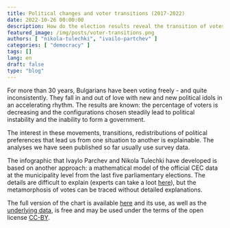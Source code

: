 ```yaml
---
title: Political changes and voter transitions (2017-2022)
date: 2022-10-26 00:00:00
description: How do the election results reveal the transition of votes from one party to another?
featured_image: /img/posts/voter-transitions.png
authors: [ "nikola-tulechki", "ivailo-partchev" ]
categories: [ "democracy" ]
tags: []
lang: en
draft: false
type: "blog"
---
```


For more than 30 years, Bulgarians have been voting freely - and quite inconsistently. They fall in and out of love with new and new political idols in an accelerating rhythm. The results are known: the percentage of voters is decreasing and the configurations chosen steadily lead to political instability and the inability to form a government.

The interest in these movements, transitions, redistributions of political preferences that lead us from one situation to another is explainable. The analyses we have seen published so far usually use survey data.

<div class="flourish-embed flourish-sankey" data-src="visualisation/11580691"><script src="https://public.flourish.studio/resources/embed.js"></script></div>

The infographic that Ivaylo Parchev and Nikola Tulechki have developed is based on another approach: a mathematical model of the official CEC data at the municipality level from the last five parliamentary elections. The details are difficult to explain (experts can take a loot [here](https://sci-hub.se/10.1287/mnsc.12.9.714)), but the metamorphosis of votes can be traced without detailed explanations.

The full version of the chart is available [here](https://public.flourish.studio/visualisation/11580691/) and its use, as well as the [underlying data](https://drive.google.com/drive/folders/1pbrwJiWBRGKRlhIzsA1SwQSfmmsY1phA?usp=sharing), is free and may be used under the terms of the open license [CC-BY](https://creativecommons.org/licenses/by/2.0/).
